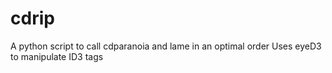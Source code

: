 cdrip
=====

A python script to call cdparanoia and lame in an optimal order
Uses eyeD3 to manipulate ID3 tags